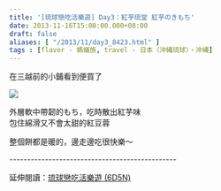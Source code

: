 ```yaml
---
title: '[琉球戀吃活樂遊] Day3：紅芋琉堂 紅芋のきもち'
date: 2013-11-16T15:00:00.000+08:00
draft: false
aliases: [ "/2013/11/day3_8423.html" ]
tags : [flavor - 螞蟻族, travel - 日本（沖縄琉球）・沖縄]
---
```


在三越前的小鋪看到便買了  

![](/images/okinawa3h.jpg)

外層軟中帶韌的もち，吃時散出紅芋味  
包住綿滑又不會太甜的紅豆蓉  
  
整個餅都是暖的，邊走邊吃很快樂～  
  
\-----------------------------------------------  
  
延伸閱讀：[琉球戀吃活樂遊 (6D5N)](https://hidie.net/okinawa6d5n/)

